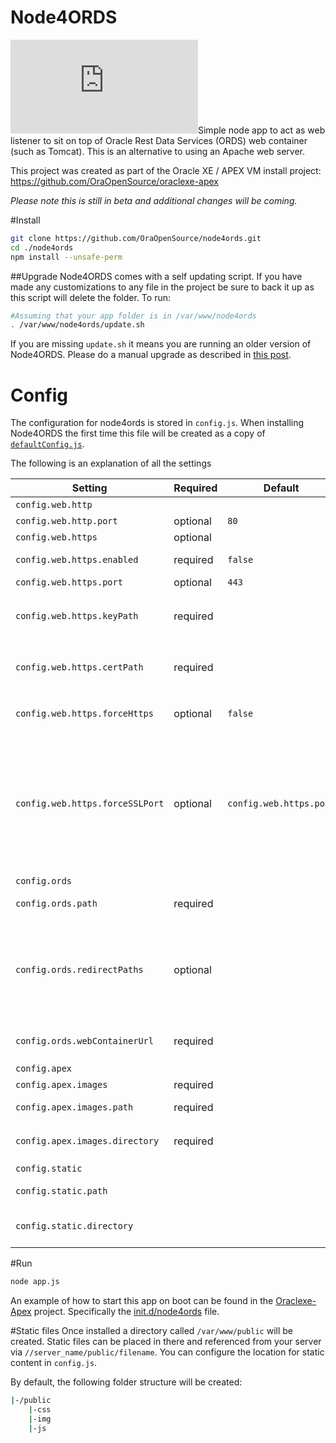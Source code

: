 # Node4ORDS

[![Analytics](https://ga-beacon.appspot.com/UA-59573016-4/node4ords/README.md?pixel)](https://github.com/igrigorik/ga-beacon)Simple node app to act as web listener to sit on top of Oracle Rest Data Services (ORDS) web container (such as Tomcat). This is an alternative to using an Apache web server.

This project was created as part of the Oracle XE / APEX VM install project: https://github.com/OraOpenSource/oraclexe-apex

*Please note this is still in beta and additional changes will be coming.*

#Install
```bash
git clone https://github.com/OraOpenSource/node4ords.git
cd ./node4ords
npm install --unsafe-perm
```

##Upgrade
Node4ORDS comes with a self updating script. If you have made any customizations to any file in the project be sure to back it up as this script will delete the folder. To run:

```bash
#Assuming that your app folder is in /var/www/node4ords
. /var/www/node4ords/update.sh
```

If you are missing `update.sh` it means you are running an older version of Node4ORDS. Please do a manual upgrade as described in [this post](http://www.oraopensource.com/blog/2015/4/18/node4ords-update).

# Config
The configuration for node4ords is stored in `config.js`. When installing Node4ORDS the first time this file will be created as a copy of [`defaultConfig.js`](defaultConfig.js).

The following is an explanation of all the settings

Setting | Required | Default | Description
--- | --- | --- | ---
`config.web.http` | | |  HTTP config container
`config.web.http.port` | optional | `80` |  Port for http connections
`config.web.https` | optional | | HTTPS config container
`config.web.https.enabled` | required | `false` | Set to `true` to enable HTTPS connections
`config.web.https.port` | optional | `443` |  Port for https connections
`config.web.https.keyPath` | required | | Full path to SSL private key. _Required only if HTTPS is enabled_. Ex: `/tmp/certs/domain.key`
`config.web.https.certPath` | required | | Full path to SSL certificate. _Required only if HTTPS is enabled_. Ex: `/tmp/certs/domain.crt`
`config.web.https.forceHttps` | optional | `false` | If `true` then all HTTP connections will be redirected to HTTPS
`config.web.https.forceSSLPort` | optional | `config.web.https.port` | If `config.web.https.forceHttps` is enabled then this port will be used for the redirect. In most cases `443` (the default) is appropriate. A different port is usually only required if running Node4ORDS on a VM and doing port mapping that maps `443` to a different (local) port.
`config.ords` | | | ORDS config container
`config.ords.path` | required | | URL path for ORDS. Recommended `/ords`
`config.ords.redirectPaths` | optional | | Array of paths to redirect. Ex: `['/apex']` will redirect all references to `/apex` to path set in `config.ords.path`. Useful for older URLs that may have used `/apex` or other paths to access APEX applications.
`config.ords.webContainerUrl` | required | | local URL to Tomcat server. Most of the time this will be `http://localhost:8080`
`config.apex` | | | APEX config container
`config.apex.images` | required | | APEX images container
`config.apex.images.path` | required |  | URL Path to APEX images. Recommended `/i`
`config.apex.images.directory` | required |  | Path on file system where APEX images are located. Ex: `/ords/apex_images`
`config.static` | | | Static www files container
`config.static.path` | | | Path to access static www files. Ex `/public`
`config.static.directory` | | | Filesystem location of where www static files are stored. Ex: `/var/www/public`

#Run

```bash
node app.js
```

An example of how to start this app on boot can be found in the [Oraclexe-Apex](https://github.com/OraOpenSource/oraclexe-apex) project. Specifically the [init.d/node4ords](https://github.com/OraOpenSource/oraclexe-apex/blob/master/init.d/node4ords) file.

#Static files
Once installed a directory called `/var/www/public` will be created. Static files can be placed in there and referenced from your server via `//server_name/public/filename`. You can configure the location for static content in ```config.js```.

By default, the following folder structure will be created:
```bash
|-/public
	|-css
	|-img
	|-js
```
